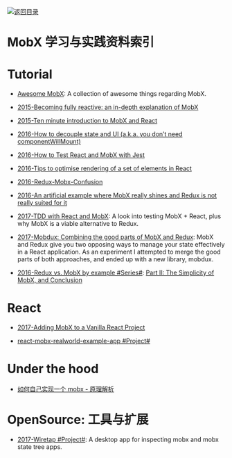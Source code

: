 [![返回目录](https://parg.co/UGo)](https://parg.co/b4z)

# MobX 学习与实践资料索引

# Tutorial

* [Awesome MobX](https://github.com/mobxjs/awesome-mobx): A collection of awesome things regarding MobX.

* [2015-Becoming fully reactive: an in-depth explanation of MobX](http://6me.us/3in)

* [2015-Ten minute introduction to MobX and React](https://mobx.js.org/getting-started.html)

* [2016-How to decouple state and UI (a.k.a. you don’t need componentWillMount)](http://6me.us/c0uu)

- [2016-How to Test React and MobX with Jest](https://semaphoreci.com/community/tutorials/how-to-test-react-and-mobx-with-jest)

- [2016-Tips to optimise rendering of a set of elements in React](http://6me.us/Gylrs)

- [2016-Redux-Mobx-Confusion](http://www.robinwieruch.de/redux-mobx-confusion/)

- [2016-An artificial example where MobX really shines and Redux is not really suited for it](http://6me.us/q4oR0C)

- [2017-TDD with React and MobX](http://engineering.pivotal.io/post/tdd-mobx/): A look into testing MobX + React, plus why MobX is a viable alternative to Redux.

* [2017-Mobdux: Combining the good parts of MobX and Redux](https://parg.co/bLd): MobX and Redux give you two opposing ways to manage your state effectively in a React application. As an experiment I attempted to merge the good parts of both approaches, and ended up with a new library, mobdux.

- [2016-Redux vs. MobX by example #Series#](http://6me.us/KfeTad): [Part II: The Simplicity of MobX, and Conclusion](http://6me.us/KfeTad)

# React

* [2017-Adding MobX to a Vanilla React Project](https://dzone.com/articles/adding-mobx-to-a-vanilla-react-project)

* [react-mobx-realworld-example-app #Project#](https://github.com/gothinkster/react-mobx-realworld-example-app)

# Under the hood

* [如何自己实现一个 mobx - 原理解析](https://zhuanlan.zhihu.com/p/26559530)

# OpenSource: 工具与扩展

* [2017-Wiretap #Project#](https://github.com/Raathigesh/wiretap): A desktop app for inspecting mobx and mobx state tree apps.
